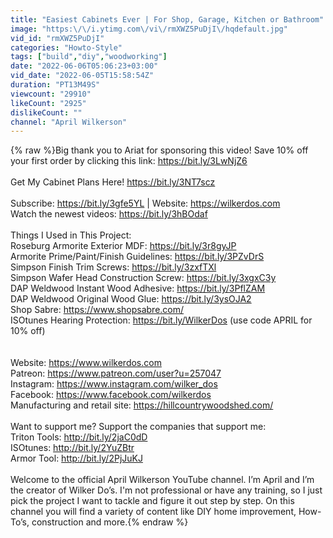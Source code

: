 ```yaml
---
title: "Easiest Cabinets Ever | For Shop, Garage, Kitchen or Bathroom"
image: "https:\/\/i.ytimg.com\/vi\/rmXWZ5PuDjI\/hqdefault.jpg"
vid_id: "rmXWZ5PuDjI"
categories: "Howto-Style"
tags: ["build","diy","woodworking"]
date: "2022-06-06T05:06:23+03:00"
vid_date: "2022-06-05T15:58:54Z"
duration: "PT13M49S"
viewcount: "29910"
likeCount: "2925"
dislikeCount: ""
channel: "April Wilkerson"
---
```

{% raw %}Big thank you to Ariat for sponsoring this video! Save 10% off your first order by clicking this link: <a rel="nofollow" target="blank" href="https://bit.ly/3LwNjZ6">https://bit.ly/3LwNjZ6</a>  <br /><br />Get My Cabinet Plans Here! <a rel="nofollow" target="blank" href="https://bit.ly/3NT7scz">https://bit.ly/3NT7scz</a><br /><br />Subscribe: <a rel="nofollow" target="blank" href="https://bit.ly/3gfe5YL">https://bit.ly/3gfe5YL</a> | Website: <a rel="nofollow" target="blank" href="https://wilkerdos.com">https://wilkerdos.com</a><br />Watch the newest videos: <a rel="nofollow" target="blank" href="https://bit.ly/3hBOdaf">https://bit.ly/3hBOdaf</a><br /><br />Things I Used in This Project:<br />Roseburg Armorite Exterior MDF: <a rel="nofollow" target="blank" href="https://bit.ly/3r8gyJP">https://bit.ly/3r8gyJP</a><br />Armorite Prime/Paint/Finish Guidelines: <a rel="nofollow" target="blank" href="https://bit.ly/3PZvDrS">https://bit.ly/3PZvDrS</a><br />Simpson Finish Trim Screws: <a rel="nofollow" target="blank" href="https://bit.ly/3zxfTXl">https://bit.ly/3zxfTXl</a><br />Simpson Wafer Head Construction Screw: <a rel="nofollow" target="blank" href="https://bit.ly/3xgxC3y">https://bit.ly/3xgxC3y</a><br />DAP Weldwood Instant Wood Adhesive: <a rel="nofollow" target="blank" href="https://bit.ly/3PflZAM">https://bit.ly/3PflZAM</a><br />DAP Weldwood Original Wood Glue: <a rel="nofollow" target="blank" href="https://bit.ly/3ysOJA2">https://bit.ly/3ysOJA2</a><br />Shop Sabre: <a rel="nofollow" target="blank" href="https://www.shopsabre.com/">https://www.shopsabre.com/</a><br />ISOtunes Hearing Protection: <a rel="nofollow" target="blank" href="https://bit.ly/WilkerDos">https://bit.ly/WilkerDos</a> (use code APRIL for 10% off)<br /><br /><br />Website: <a rel="nofollow" target="blank" href="https://www.wilkerdos.com">https://www.wilkerdos.com</a><br />Patreon: <a rel="nofollow" target="blank" href="https://www.patreon.com/user?u=257047">https://www.patreon.com/user?u=257047</a><br />Instagram: <a rel="nofollow" target="blank" href="https://www.instagram.com/wilker_dos">https://www.instagram.com/wilker_dos</a><br />Facebook: <a rel="nofollow" target="blank" href="https://www.facebook.com/wilkerdos">https://www.facebook.com/wilkerdos</a><br />Manufacturing and retail site: <a rel="nofollow" target="blank" href="https://hillcountrywoodshed.com/">https://hillcountrywoodshed.com/</a><br /><br />Want to support me? Support the companies that support me: <br />Triton Tools: <a rel="nofollow" target="blank" href="http://bit.ly/2jaC0dD">http://bit.ly/2jaC0dD</a> <br />ISOtunes: <a rel="nofollow" target="blank" href="http://bit.ly/2YuZBtr">http://bit.ly/2YuZBtr</a><br />Armor Tool: <a rel="nofollow" target="blank" href="http://bit.ly/2PjJuKJ">http://bit.ly/2PjJuKJ</a><br /><br />Welcome to the official April Wilkerson YouTube channel. I’m April and I’m the creator of Wilker Do’s. I'm not professional or have any training, so I just pick the project I want to tackle and figure it out step by step. On this channel you will find a variety of content like DIY home improvement, How-To’s, construction and more.{% endraw %}
